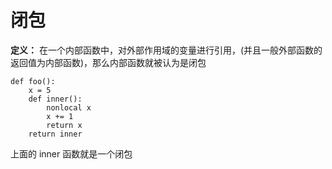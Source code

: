 # 闭包

**定义：** 在一个内部函数中，对外部作用域的变量进行引用，(并且一般外部函数的返回值为内部函数)，那么内部函数就被认为是闭包 

```
def foo():
    x = 5
    def inner():
        nonlocal x
        x += 1
        return x
    return inner
```

上面的 inner 函数就是一个闭包

